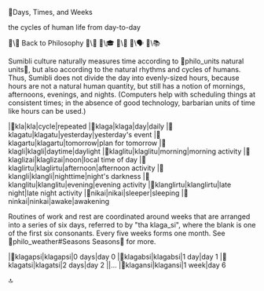 📛Days, Times,
and Weeks

the cycles
of human life
from day-to-day

🔗\🧠 Back to Philosophy
🔗\🚀
🔗\🎓
🔗\🌳
🔗\🗣️
🔗\📚

Sumibli culture naturally measures time according to 🔗philo_units natural units💬, but also according to the natural rhythms and cycles of humans. Thus, Sumibli does not divide the day into evenly-sized hours, because hours are not a natural human quantity, but still has a notion of mornings, afternoons, evenings, and nights. (Computers help with scheduling things at consistent times; in the absence of good technology, barbarian units of time like hours can be used.)

|🎏kla|kla|cycle|repeated
|🎏klaga|klaga|day|daily
|🎏klagatu|klagatu|yesterday|yesterday's event
|🎏klagartu|klagartu|tomorrow|plan for tomorrow
|🎏klagli|klagli|daytime|daylight
|🎏klaglitu|klaglitu|morning|morning activity
|🎏klaglizai|klaglizai|noon|local time of day
|🎏klaglirtu|klaglirtu|afternoon|afternoon activity
|🎏klangli|klangli|nighttime|night's darkness
|🎏klanglitu|klanglitu|evening|evening activity
|🎏klanglirtu|klanglirtu|late night|late night activity
|🎏nikai|nikai|sleeper|sleeping
|🎏ninkai|ninkai|awake|awakening

Routines of work and rest are coordinated around weeks that are arranged into a series of six days, referred to by "tha klaga_si", where the blank is one of the first six consonants. Every five weeks forms one month. See 🔗philo_weather#Seasons Seasons💬 for more.

|🎏klagapsi|klagapsi|0 days|day 0
|🎏klagabsi|klagabsi|1 day|day 1
|🎏klagatsi|klagatsi|2 days|day 2
||...
|🎏klagansi|klagansi|1 week|day 6

🔝
